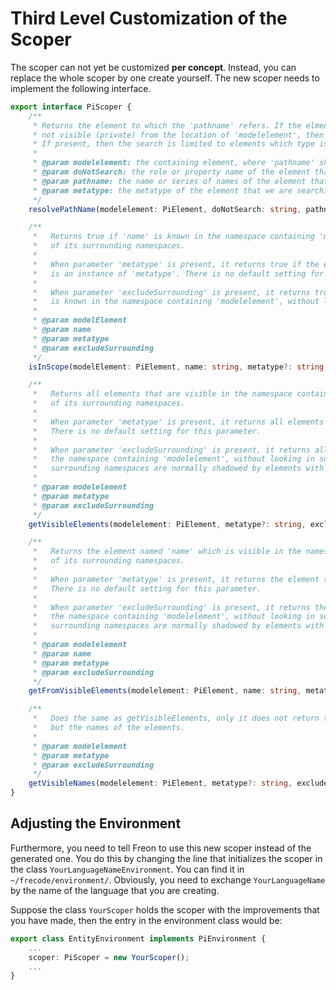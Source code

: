 # Third Level Customization of the Scoper

The scoper can not yet be customized **per concept**. Instead, you can replace the whole
scoper by one create yourself.
The new scoper needs to implement the following interface.

```ts
export interface PiScoper {
	/**
	 * Returns the element to which the 'pathname' refers. If the elment cannot be found, or if the element is
	 * not visible (private) from the location of 'modelelement', then null is returned.
	 * If present, then the search is limited to elements which type is 'metatype'.
	 *
	 * @param modelelement: the containing element, where 'pathname' should be visible
	 * @param doNotSearch: the role or property name of the element that we are searching for
	 * @param pathname: the name or series of names of the element that we are searching for
	 * @param metatype: the metatype of the element that we are searching for
	 */
	resolvePathName(modelelement: PiElement, doNotSearch: string, pathname: string[], metatype?: string): PiNamedElement;

	/**
	 *   Returns true if 'name' is known in the namespace containing 'modelelement' or one
	 *   of its surrounding namespaces.
	 *
	 *   When parameter 'metatype' is present, it returns true if the element named 'name'
	 *   is an instance of 'metatype'. There is no default setting for this parameter.
	 *
	 *   When parameter 'excludeSurrounding' is present, it returns true if the element named 'name'
	 *   is known in the namespace containing 'modelelement', without looking in surrounding namespaces.
	 *
	 * @param modelElement
	 * @param name
	 * @param metatype
	 * @param excludeSurrounding
	 */
	isInScope(modelElement: PiElement, name: string, metatype?: string, excludeSurrounding?: boolean): boolean;

	/**
	 *   Returns all elements that are visible in the namespace containing 'modelelement' or one
	 *   of its surrounding namespaces.
	 *
	 *   When parameter 'metatype' is present, it returns all elements that are an instance of 'metatype'.
	 *   There is no default setting for this parameter.
	 *
	 *   When parameter 'excludeSurrounding' is present, it returns all elements that are visible in
	 *   the namespace containing 'modelelement', without looking in surrounding namespaces. Elements in
	 *   surrounding namespaces are normally shadowed by elements with the same name in an inner namespace.
	 *
	 * @param modelelement
	 * @param metatype
	 * @param excludeSurrounding
	 */
	getVisibleElements(modelelement: PiElement, metatype?: string, excludeSurrounding?: boolean): PiNamedElement[];

	/**
	 *   Returns the element named 'name' which is visible in the namespace containing 'modelelement' or one
	 *   of its surrounding namespaces.
	 *
	 *   When parameter 'metatype' is present, it returns the element that is an instance of 'metatype'.
	 *   There is no default setting for this parameter.
	 *
	 *   When parameter 'excludeSurrounding' is present, it returns the element that is visible in
	 *   the namespace containing 'modelelement', without looking in surrounding namespaces. Elements in
	 *   surrounding namespaces are normally shadowed by elements with the same name in an inner namespace.
	 *
	 * @param modelelement
	 * @param name
	 * @param metatype
	 * @param excludeSurrounding
	 */
	getFromVisibleElements(modelelement: PiElement, name: string, metatype?: string, excludeSurrounding?: boolean): PiNamedElement;

	/**
	 *   Does the same as getVisibleElements, only it does not return the elements,
	 *   but the names of the elements.
	 *
	 * @param modelelement
	 * @param metatype
	 * @param excludeSurrounding
	 */
	getVisibleNames(modelelement: PiElement, metatype?: string, excludeSurrounding?: boolean): string[];
}
```

## Adjusting the Environment

Furthermore, you need to tell Freon to use this new scoper instead of the generated one. You do this by
changing the line that initializes the scoper in the class `YourLanguageNameEnvironment`. You can find it
in `~/frecode/environment/`. Obviously,
you need to exchange `YourLanguageName` by the name of the language that you are creating.

Suppose the class `YourScoper`
holds the scoper with the improvements that you have made, then the entry in the environment class would be:

```ts
export class EntityEnvironment implements PiEnvironment {
    ...
    scoper: PiScoper = new YourScoper();
    ...
}
```
